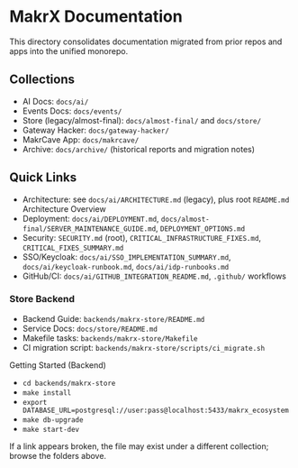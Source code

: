 # MakrX Documentation

This directory consolidates documentation migrated from prior repos and apps into the unified monorepo.

## Collections

- AI Docs: `docs/ai/`
- Events Docs: `docs/events/`
- Store (legacy/almost-final): `docs/almost-final/` and `docs/store/`
- Gateway Hacker: `docs/gateway-hacker/`
- MakrCave App: `docs/makrcave/`
- Archive: `docs/archive/` (historical reports and migration notes)

## Quick Links

- Architecture: see `docs/ai/ARCHITECTURE.md` (legacy), plus root `README.md` Architecture Overview
- Deployment: `docs/ai/DEPLOYMENT.md`, `docs/almost-final/SERVER_MAINTENANCE_GUIDE.md`, `DEPLOYMENT_OPTIONS.md`
- Security: `SECURITY.md` (root), `CRITICAL_INFRASTRUCTURE_FIXES.md`, `CRITICAL_FIXES_SUMMARY.md`
- SSO/Keycloak: `docs/ai/SSO_IMPLEMENTATION_SUMMARY.md`, `docs/ai/keycloak-runbook.md`, `docs/ai/idp-runbooks.md`
- GitHub/CI: `docs/ai/GITHUB_INTEGRATION_README.md`, `.github/` workflows

### Store Backend
- Backend Guide: `backends/makrx-store/README.md`
- Service Docs: `docs/store/README.md`
- Makefile tasks: `backends/makrx-store/Makefile`
- CI migration script: `backends/makrx-store/scripts/ci_migrate.sh`

Getting Started (Backend)
- `cd backends/makrx-store`
- `make install`
- `export DATABASE_URL=postgresql://user:pass@localhost:5433/makrx_ecosystem`
- `make db-upgrade`
- `make start-dev`

If a link appears broken, the file may exist under a different collection; browse the folders above.
